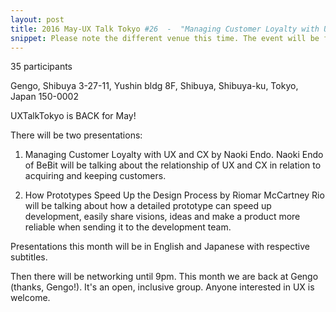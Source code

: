 ```yaml
---
layout: post
title: 2016 May-UX Talk Tokyo #26  -  "Managing Customer Loyalty with UX and CX" by Naoki Endo and "How Prototypes Speed Up the Design Process" by Riomar McCartney
snippet: Please note the different venue this time. The event will be free, but there will be no food or -
---
```

35 participants

Gengo, Shibuya 3-27-11, Yushin bldg 8F, Shibuya, Shibuya-ku, Tokyo, Japan 150-0002

UXTalkTokyo is BACK for May!

There will be two presentations:
1) Managing Customer Loyalty with UX and CX by Naoki Endo.
Naoki Endo of BeBit will be talking about the relationship of UX and CX in relation to acquiring and keeping customers.

2) How Prototypes Speed Up the Design Process by Riomar McCartney
Rio will be talking about how a detailed prototype can speed up development, easily share visions, ideas and make a product more reliable when sending it to the development team.

Presentations this month will be in English and Japanese with respective subtitles.

Then there will be networking until 9pm. This month we are back at Gengo (thanks, Gengo!). It's an open, inclusive group. Anyone interested in UX is welcome.


